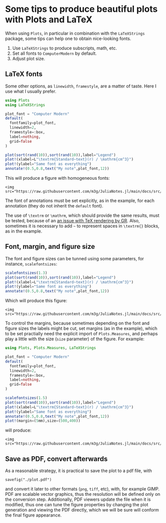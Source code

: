 # Some tips to produce beautiful plots with Plots and LaTeX

When using `Plots`, in particular in combination with the `LaTeXStrings` package, some tips can help one to obtain nice-looking fonts.

1. Use `LaTeXStrings` to produce subscripts, math, etc.
2. Set all fonts to `ComputerModern` by default. 
3. Adjust plot size. 

## LaTeX fonts

Some other options, as `linewidth`, `framestyle`, are a matter of taste. Here I use what I usually prefer. 

```julia
using Plots
using LaTeXStrings

plot_font = "Computer Modern"
default(
  fontfamily=plot_font,
  linewidth=2, 
  framestyle=:box, 
  label=nothing, 
  grid=false
)

plot(sort(rand(10)),sort(rand(10)),label="Legend")
plot!(xlabel=L"\textrm{Standard~text}(r) / \mathrm{cm^3}")
plot!(ylabel="Same font as everything")
annotate!(0.5,0.8,text("My note",plot_font,12))
```

This will produce a figure with homogeneous fonts:

```@raw html
<img src="https://raw.githubusercontent.com/m3g/JuliaNotes.jl/main/docs/src/assets/plot1.png">
```
The font of annotations must be set explicitly, as in the example, for each annotation (they do not inherit the `default` font).

The use of `\textrm` or `\mathrm`, which should provide the same results, must be tested, because of an [an issue with TeX rendering by GR](https://github.com/jheinen/GR.jl/issues/402). Also, sometimes it is necessary to add `~` to represent spaces in `\textrm{}` blocks, as in the example. 

## Font, margin, and figure size

The font and figure sizes can be tunned using some parameters, for instance, `scalefontsizes`:

```julia
scalefontsizes(1.3)
plot(sort(rand(10)),sort(rand(10)),label="Legend")
plot!(xlabel=L"\textrm{Standard~text}(r) / \mathrm{cm^3}")
plot!(ylabel="Same font as everything")
annotate!(0.5,0.8,text("My note",plot_font,12))
```

Which will produce this figure:

```@raw html
<img src="https://raw.githubusercontent.com/m3g/JuliaNotes.jl/main/docs/src/assets/plot2.png">
```

To control the margins, because sometimes depending on the font and figure sizes the labels might be cut, set margins (as in the example), which to be set practially need the explicit import of `Plots.Measures`, and perhaps play a little with the size (`size` parameter) of the figure. For example:

```julia
using Plots, Plots.Measures, LaTeXStrings

plot_font = "Computer Modern"
default(
  fontfamily=plot_font,
  linewidth=2, 
  framestyle=:box, 
  label=nothing, 
  grid=false
)

scalefontsizes(1.5)
plot(sort(rand(10)),sort(rand(10)),label="Legend")
plot!(xlabel=L"\textrm{Standard~text}(r) / \mathrm{cm^3}")
plot!(ylabel="Same font as everything")
annotate!(0.5,0.8,text("My note",plot_font,12))
plot!(margin=(5mm),size=(500,400))
```
will produce:

```@raw html
<img src="https://raw.githubusercontent.com/m3g/JuliaNotes.jl/main/docs/src/assets/plot3.png">
```

## Save as PDF, convert afterwards

As a reasonable strategy, it is practical to save the plot to a pdf file, with 
```
savefig("./plot.pdf")
```
and convert it later to other formats (`png`, `tiff`, etc), with, for example GIMP. PDF are scalable vector graphics, thus the resolution will be defined only on the conversion step. Additionally, PDF viewers update the file when it is modified, thus one can tune the figure properties by changing the plot generation and viewing the PDF directly, which we will be sure will conform the final figure appearance.   




